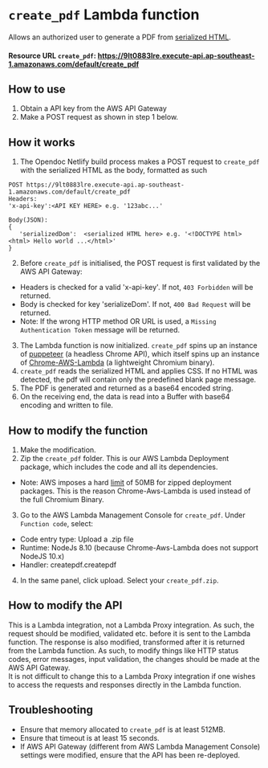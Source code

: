 # `create_pdf` Lambda function
Allows an authorized user to generate a PDF from [serialized HTML](https://github.com/jsdom/jsdom#serializing-the-document-with-serialize).
#### Resource URL `create_pdf`: https://9lt0883lre.execute-api.ap-southeast-1.amazonaws.com/default/create_pdf

## How to use
1. Obtain a API key from the AWS API Gateway
2. Make a POST request as shown in step 1 below.

## How it works
1. The Opendoc Netlify build process makes a POST request to `create_pdf` with the serialized HTML as the body, formatted as such
```
POST https://9lt0883lre.execute-api.ap-southeast-1.amazonaws.com/default/create_pdf
Headers:
'x-api-key':<API KEY HERE> e.g. '123abc...'

Body(JSON):
{
   'serializedDom':  <serialized HTML here> e.g. '<!DOCTYPE html><html> Hello world ...</html>'
}
```
2. Before `create_pdf` is initialised, the POST request is first validated by the AWS API Gateway:  
 - Headers is checked for a valid 'x-api-key'. If not, `403 Forbidden` will be returned.
 - Body is checked for key 'serializeDom'. If not, `400 Bad Request` will be returned.
 - Note: If the wrong HTTP method OR URL is used, a `Missing Authentication Token` message will be returned.

3. The Lambda function is now initialized. `create_pdf` spins up an instance of [puppeteer](https://github.com/GoogleChrome/puppeteer) (a headless Chrome API), which itself spins up an instance of [Chrome-AWS-Lambda](https://github.com/alixaxel/chrome-aws-lambda) (a lightweight Chromium binary).
4. `create_pdf` reads the serialized HTML and applies CSS. If no HTML was detected, the pdf will contain only the predefined blank page message.
5. The PDF is generated and returned as a base64 encoded string.
6. On the receiving end, the data is read into a Buffer with base64 encoding and written to file.

## How to modify the function
1. Make the modification.
2. Zip the `create_pdf` folder. This is our AWS Lambda Deployment package, which includes the code and all its dependencies.
 - Note: AWS imposes a hard [limit](https://docs.aws.amazon.com/lambda/latest/dg/limits.html) of 50MB for zipped deployment packages. This is the reason Chrome-Aws-Lambda is used instead of the full Chromium Binary.
3. Go to the AWS Lambda Management Console for `create_pdf`. Under `Function code`, select:  
 - Code entry type: Upload a .zip file
 - Runtime: NodeJs 8.10 (because Chrome-Aws-Lambda does not support NodeJS 10.x)
 - Handler: createpdf.createpdf
4. In the same panel, click upload. Select your `create_pdf.zip`.

## How to modify the API
This is a Lambda integration, not a Lambda Proxy integration. As such, the request should be modified, validated etc. before it is sent to the Lambda function. The response is also modified, transformed after it is returned from the Lambda function.
As such, to modify things like HTTP status codes, error messages, input validation, the changes should be made at the AWS API Gateway.  
It is not difficult to change this to a Lambda Proxy integration if one wishes to access the requests and responses directly in the Lambda function.
## Troubleshooting
 - Ensure that memory allocated to `create_pdf` is at least 512MB.
 - Ensure that timeout is at least 15 seconds.
 - If AWS API Gateway (different from AWS Lambda Management Console) settings were modified, ensure that the API has been re-deployed.